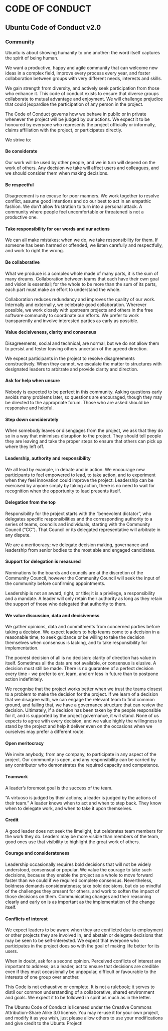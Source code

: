 CODE OF CONDUCT
================

## Ubuntu Code of Conduct v2.0

### Community

Ubuntu is about showing humanity to one another: the word itself captures the spirit of being human.

We want a productive, happy and agile community that can welcome new ideas in a complex field, improve every process every year, and foster collaboration between groups with very different needs, interests and skills.

We gain strength from diversity, and actively seek participation from those who enhance it. This code of conduct exists to ensure that diverse groups collaborate to mutual advantage and enjoyment. We will challenge prejudice that could jeopardise the participation of any person in the project.

The Code of Conduct governs how we behave in public or in private whenever the project will be judged by our actions. We expect it to be honoured by everyone who represents the project officially or informally, claims affiliation with the project, or participates directly.

We strive to:

#### Be considerate
Our work will be used by other people, and we in turn will depend on the work of others. Any decision we take will affect users and colleagues, and we should consider them when making decisions.

#### Be respectful
Disagreement is no excuse for poor manners. We work together to resolve conflict, assume good intentions and do our best to act in an empathic fashion. We don’t allow frustration to turn into a personal attack. A community where people feel uncomfortable or threatened is not a productive one.

#### Take responsibility for our words and our actions
We can all make mistakes; when we do, we take responsibility for them. If someone has been harmed or offended, we listen carefully and respectfully, and work to right the wrong.

#### Be collaborative
What we produce is a complex whole made of many parts, it is the sum of many dreams. Collaboration between teams that each have their own goal and vision is essential; for the whole to be more than the sum of its parts, each part must make an effort to understand the whole.

Collaboration reduces redundancy and improves the quality of our work. Internally and externally, we celebrate good collaboration. Wherever possible, we work closely with upstream projects and others in the free software community to coordinate our efforts. We prefer to work transparently and involve interested parties as early as possible.

#### Value decisiveness, clarity and consensus
Disagreements, social and technical, are normal, but we do not allow them to persist and fester leaving others uncertain of the agreed direction.

We expect participants in the project to resolve disagreements constructively. When they cannot, we escalate the matter to structures with designated leaders to arbitrate and provide clarity and direction.

#### Ask for help when unsure
Nobody is expected to be perfect in this community. Asking questions early avoids many problems later, so questions are encouraged, though they may be directed to the appropriate forum. Those who are asked should be responsive and helpful.

#### Step down considerately
When somebody leaves or disengages from the project, we ask that they do so in a way that minimises disruption to the project. They should tell people they are leaving and take the proper steps to ensure that others can pick up where they left off.

#### Leadership, authority and responsibility
We all lead by example, in debate and in action. We encourage new participants to feel empowered to lead, to take action, and to experiment when they feel innovation could improve the project. Leadership can be exercised by anyone simply by taking action, there is no need to wait for recognition when the opportunity to lead presents itself.

#### Delegation from the top
Responsibility for the project starts with the “benevolent dictator”, who delegates specific responsibilities and the corresponding authority to a series of teams, councils and individuals, starting with the Community Council (“CC”). That Council or its delegated representative will arbitrate in any dispute.

We are a meritocracy; we delegate decision making, governance and leadership from senior bodies to the most able and engaged candidates.

#### Support for delegation is measured
Nominations to the boards and councils are at the discretion of the Community Council, however the Community Council will seek the input of the community before confirming appointments.

Leadership is not an award, right, or title; it is a privilege, a responsibility and a mandate. A leader will only retain their authority as long as they retain the support of those who delegated that authority to them.

#### We value discussion, data and decisiveness
We gather opinions, data and commitments from concerned parties before taking a decision. We expect leaders to help teams come to a decision in a reasonable time, to seek guidance or be willing to take the decision themselves when consensus is lacking, and to take responsibility for implementation.

The poorest decision of all is no decision: clarity of direction has value in itself. Sometimes all the data are not available, or consensus is elusive. A decision must still be made. There is no guarantee of a perfect decision every time - we prefer to err, learn, and err less in future than to postpone action indefinitely.

We recognise that the project works better when we trust the teams closest to a problem to make the decision for the project. If we learn of a decision that we disagree with, we can engage the relevant team to find common ground, and failing that, we have a governance structure that can review the decision. Ultimately, if a decision has been taken by the people responsible for it, and is supported by the project governance, it will stand. None of us expects to agree with every decision, and we value highly the willingness to stand by the project and help it deliver even on the occasions when we ourselves may prefer a different route.

#### Open meritocracy
We invite anybody, from any company, to participate in any aspect of the project. Our community is open, and any responsibility can be carried by any contributor who demonstrates the required capacity and competence.

#### Teamwork
A leader’s foremost goal is the success of the team.

“A virtuoso is judged by their actions; a leader is judged by the actions of their team.” A leader knows when to act and when to step back. They know when to delegate work, and when to take it upon themselves.

#### Credit
A good leader does not seek the limelight, but celebrates team members for the work they do. Leaders may be more visible than members of the team, good ones use that visibility to highlight the great work of others.

#### Courage and considerateness
Leadership occasionally requires bold decisions that will not be widely understood, consensual or popular. We value the courage to take such decisions, because they enable the project as a whole to move forward faster than we could if we required complete consensus. Nevertheless, boldness demands considerateness; take bold decisions, but do so mindful of the challenges they present for others, and work to soften the impact of those decisions on them. Communicating changes and their reasoning clearly and early on is as important as the implementation of the change itself.

#### Conflicts of interest
We expect leaders to be aware when they are conflicted due to employment or other projects they are involved in, and abstain or delegate decisions that may be seen to be self-interested. We expect that everyone who participates in the project does so with the goal of making life better for its users.

When in doubt, ask for a second opinion. Perceived conflicts of interest are important to address; as a leader, act to ensure that decisions are credible even if they must occasionally be unpopular, difficult or favourable to the interests of one group over another.

This Code is not exhaustive or complete. It is not a rulebook; it serves to distil our common understanding of a collaborative, shared environment and goals. We expect it to be followed in spirit as much as in the letter.

The Ubuntu Code of Conduct is licensed under the Creative Commons Attribution-Share Alike 3.0 license. You may re-use it for your own project, and modify it as you wish, just please allow others to use your modifications and give credit to the Ubuntu Project!
